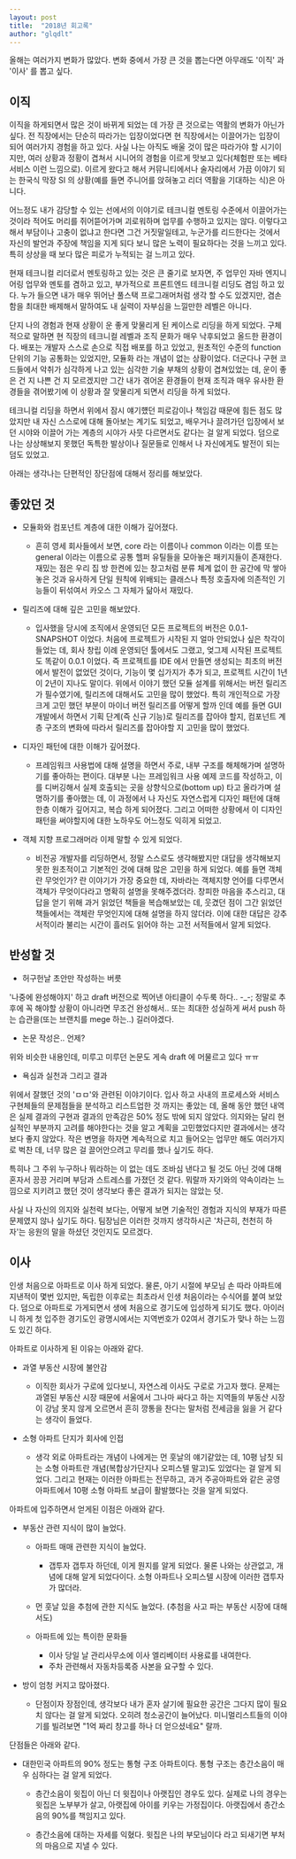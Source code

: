 ```yaml
---
layout: post
title:  "2018년 회고록"
author: "glqdlt"
---
```


올해는 여러가지 변화가 많았다. 변화 중에서 가장 큰 것을 뽑는다면  아무래도 '이직' 과 '이사' 를 뽑고 싶다. 

## 이직

이직을 하게되면서 많은 것이 바뀌게 되었는 데 가장 큰 것으로는 역활의 변화가 아닌가 싶다. 전 직장에서는 단순히 따라가는 입장이었다면 현 직장에서는 이끌어가는 입장이 되어 여러가지 경험을 하고 있다. 사실 나는 아직도 배울 것이 많은 따라가야 할 시기이지만, 여러 상황과 정황이 겹쳐서 시니어의 경험을 이르게 맛보고 있다(체험판 또는 베타 서비스 이런 느낌으로). 이르게 왔다고 해서 커뮤니티에서나 술자리에서 가끔 이야기 되는 한국식 막장 SI 의 상황(예를 들면 주니어를 앉혀놓고 리더 역활을 기대하는 식)은 아니다. 

어느정도 내가 감당할 수 있는 선에서의 이야기로 테크니컬 멘토링 수준에서 이끌어가는 것이라 적어도 머리를 쥐어뜯어가며 괴로워하며 업무를 수행하고 있지는 않다. 이렇다고 해서 부담이나 고충이 없냐고 한다면 그건 거짓말일테고, 누군가를 리드한다는 것에서 자신의 발언과 주장에 책임을 지게 되다 보니 많은 노력이 필요하다는 것을 느끼고 있다. 특히 상상을 때 보다 많은 피로가 누적되는 걸 느끼고 있다.

현재 테크니컬 리더로서 멘토링하고 있는 것은 큰 줄기로 보자면, 주 업무인 자바 엔지니어링 업무와 멘토를 겸하고 있고, 부가적으로 프론트엔드 테크니컬 리딩도 겸임 하고 있다. 누가 들으면 내가 매우 뛰어난 풀스택 프로그래머처럼 생각 할 수도 있겠지만, 겸손함을 최대한 배제해서 말하여도 내 실력이 자부심을 느낄만한 레벨은 아니다. 

단지 나의 경험과 현재 상황이 운 좋게 맞물리게 된 케이스로 리딩을 하게 되었다. 구체적으로 말하면 현 직장의 테크니컬 레벨과 조직 문화가 매우 낙후되었고 올드한 환경이다. 배포는 개발자 스스로 손으로 직접 배포를 하고 있었고, 원초적인 수준의 function 단위의 기능 공통화는 있었지만, 모듈화 라는 개념이 없는 상황이었다. 더군다나 구현 코드들에서 악취가 심각하게 나고 있는 심각한 기술 부채의 상황이 겹쳐있었는 데, 운이 좋은 건 지 나쁜 건 지 모르겠지만 그간 내가 겪어온 환경들이 현재 조직과 매우 유사한 환경들을 겪어봤기에 이 상황과 잘 맞물리게 되면서 리딩을 하게 되었다.

테크니컬 리딩을 하면서 위에서 잠시 얘기헀던 피로감이나 책임감 때문에 힘든 점도 많았지만 내 자신 스스로에 대해 돌아보는 계기도 되었고, 배우거나 끌려가던 입장에서 보던 시야와 이끌어 가는 계층의 시야가 사뭇 다르면서도 같다는 걸 알게 되었다. 덤으로 나는 상상해보지 못했던 독특한 발상이나 질문들로 인해서 나 자신에게도 발전이 되는 덤도 있었고.

아래는 생각나는 단편적인 장단점에 대해서 정리를 해보았다.

## 좋았던 것

- 모듈화와 컴포넌트 계층에 대한 이해가 깊어졌다.

    - 흔히 영세 회사들에서 보면, core 라는 이름이나 common 이라는 이름 또는 general 이라는 이름으로 공통 헬퍼 유틸들을 모아놓은 패키지들이 존재한다. 재밌는 점은 우리 집 방 한켠에 있는 창고처럼 분류 체계 없이 한 공간에 막 쌓아놓은 것과 유사하게 단일 원칙에 위배되는 클래스나 특정 호출자에 의존적인 기능들이 뒤섞여서 카오스 그 자체가 닮아서 재밌다. 

- 릴리즈에 대해 깊은 고민을 해보았다.

    - 입사했을 당시에 조직에서 운영되던 모든 프로젝트의 버전은 0.0.1-SNAPSHOT 이었다. 처음에 프로젝트가 시작된 지 얼마 안되었나 싶은 착각이 들었는 데, 회사 창립 이례 운영되던 툴에서도 그랬고, 엊그제 시작된 프로젝트도 똑같이 0.0.1 이었다. 즉 프로젝트를 IDE 에서 만들면 생성되는 최초의 버전에서 발전이 없었던 것이다, 기능이 몇 십가지가 추가 되고, 프로젝트 시간이 1년이 2년이 지나도 말이다. 위에서 이야기 했던 모듈 설계를 위해서는 버전 릴리즈가 필수였기에, 릴리즈에 대해서도 고민을 많이 했었다. 특히 개인적으로 가장 크게 고민 했던 부분이 마이너 버전 릴리즈를 어떻게 할까 인데 예를 들면 GUI 개발에서 하면서 기획 단계(즉 신규 기능)로 릴리즈를 잡아야 할지, 컴포넌트 계층 구조의 변화에 따라서 릴리즈를 잡아야할 지 고민을 많이 했었다.

- 디자인 패턴에 대한 이해가 깊어졌다.

    - 프레임워크 사용법에 대해 설명을 하면서 주로, 내부 구조를 해체해가며 설명하기를 좋아하는 편이다. 대부분 나는 프레임워크 사용 예제 코드를 작성하고, 이를 디버깅해서 실제 호출되는 곳을 상향식으로(bottom up) 타고 올라가며 설명하기를 좋아했는 데, 이 과정에서 나 자신도 자연스럽게 디자인 패턴에 대해 한층 이해가 깊어지고,  복습 하게 되어졌다. 그리고 어떠한 상황에서 이 디자인 패턴을 써야할지에 대한 노하우도 어느정도 익히게 되었고. 

- 객체 지향 프로그래머라 이제 말할 수 있게 되었다.

    - 비전공 개발자를 리딩하면서, 정말 스스로도 생각해봤지만 대답을 생각해보지 못한 원초적이고 기본적인 것에 대해 많은 고민을 하게 되었다. 예를 들면 객체란 무엇인가? 란 이야기가 가장 중요한 데, 자바라는 객체지향 언어를 다루면서 객체가 무엇이다라고 명확히 설명을 못해주겠더라. 창피한 마음을 추스리고, 대답을 얻기 위해 과거 읽었던 책들을 복습해보았는 데, 웃겼던 점이 그간 읽었던 책들에서는 객체란 무엇인지에 대해 설명을 하지 않더라. 이에 대한 대답은 강추 서적이라 불리는 시간이 흘러도 읽어야 하는 고전 서적들에서 알게 되었다. 

## 반성할 것

- 허구헌날 초안만 작성하는 버릇

'나중에 완성해야지' 하고 draft 버전으로 찍어낸 아티클이 수두룩 하다.. -_-; 정말로 추후에 꼭 해야할 상황이 아니라면 무조건 완성해서.. 또는 최대한 성실하게 써서 push 하는 습관을(또는 브랜치를 mege 하는..) 길러야겠다.

- 논문 작성은.. 언제?

위와 비슷한 내용인데, 미루고 미루던 논문도 게속 draft 에 머물르고 있다 ㅠㅠ


- 욕심과 실천과 그리고 결과

위에서 잘했던 것의 'ㅁㅁ'와 관련된 이야기이다.
입사 하고 사내의 프로세스와 서비스 구현체들의 문제점들을 분석하고 리스트업한 것 까지는 좋았는 데, 올해 동안 했던 내역은 실제 결과의 구현과 결과의 만족감은 50% 정도 밖에 되지 않았다. 의지와는 달리 현실적인 부분까지 고려를 해야한다는 것을 알고 계획을 고민했었다지만 결과에서는 생각보다 좋지 않았다. 작은 변명을 하자면 계속적으로 치고 들어오는 업무만 해도 여러가지로 벅찬 데, 너무 많은 걸 끌어안으려고 무리를 했나 싶기도 하다.

특히나 그 주위 누구하나 뭐라하는 이 없는 데도 조바심 낸다고 될 것도 아닌 것에 대해 혼자서 끙끙 거리며 부담과 스트레스를 가졌던 것 같다. 뭐랄까 자기와의 약속이라는 느낌으로 지키려고 했던 것이 생각보다 좋은 결과가 되지는 않았는 덧.

사실 나 자신의 의지와 실천력 보다는, 어떻게 보면 기술적인 경험과 지식의 부재가 따른 문제였지 않나 싶기도 하다. 팀장님은 이러한 것까지 생각하시곤 '차근히, 천천히 하자'는 응원의 말을 하셨던 것인지도 모르겠다.


## 이사

인생 처음으로 아파트로 이사 하게 되었다. 물론, 아기 시절에 부모님 손 따라 아파트에 지낸적이 몇번 있지만, 독립한 이후로는 최초라서 인생 처음이라는 수식어를 붙여 보았다. 덤으로 아파트로 가게되면서 생에 처음으로 경기도에 입성하게 되기도 했다. 아이러니 하게 첫 입주한 경기도인 광명시에서는 지역번호가 02여서 경기도가 맞나 하는 느낌도 있긴 하다.

아파트로 이사하게 된 이유는 아래와 같다.

- 과열 부동산 시장에 불안감

    - 이직한 회사가 구로에 있다보니, 자연스레 이사도 구로로 가고자 했다. 문제는 과열된 부동산 시장 때문에 서울에서 그나마 싸다고 하는 지역들의 부동산 시장이 강남 못지 않게 오르면서 흔히 깡통을 찬다는 말처럼 전세금을 잃을 거 같다는 생각이 들었다.
	
- 소형 아파트 단지가 회사에 인접

    - 생각 외로 아파트라는 개념이 나에게는 먼 훗날의 얘기같았는 데, 10평 남칫 되는 소형 아파트란 개념(복합상가단지나 오피스텔 말고)도 있었다는 걸 알게 되었다. 그리고 현재는 이러한 아파트는 전무하고, 과거 주공아파트와 같은 공영 아파트에서 10평 소형 아파트 보급이 활발했다는 것을 알게 되었다.

아파트에 입주하면서 얻게된 이점은 아래와 같다.
	
- 부동산 관련 지식이 많이 늘었다.

    - 아파트 매매 관련한 지식이 늘었다.
        - 갭투자 갭투자 하던데, 이게 뭔지를 알게 되었다. 물론 나와는 상관없고, 개념에 대해 알게 되었다이다. 소형 아파트나 오피스텔 시장에 이러한 갭투자가 많더라.
    - 먼 훗날 있을 추첨에 관한 지식도 늘었다. (추첨을 사고 파는 부동산 시장에 대해서도)
    - 아파트에 있는 특이한 문화들

        - 이사 당일 날 관리사무소에 이사 엘리베이터 사용료를 내여한다.
        - 주차 관련해서 자동차등록증 사본을 요구할 수 있다.
	
- 방이 엄청 커지고 많아졌다.

    - 단점이자 장점인데, 생각보다 내가 혼자 살기에 필요한 공간은 그다지 많이 필요치 않다는 걸 알게 되었다. 오히려 청소공간이 늘어났다. 미니멀리스트들의 이야기를 빌려보면 "1억 짜리 창고를 하나 더 얻으셨네요" 랄까.

단점들은 아래와 같다.

- 대한민국 아파트의 90% 정도는 통형 구조 아파트이다. 통형 구조는 층간소음이 매우 심하다는 걸 알게 되었다.

    - 층간소음이 윗집이 아닌 더 윗집이나 아랫집인 경우도 있다. 실제로 나의 경우는 윗집은 노부부가 살고, 아랫집에 아이를 키우는 가정집이다. 아랫집에서 층간소음의 90%를 책임지고 있다.
	
    - 층간소음에 대하는 자세를 익혔다. 윗집은 나의 부모님이다 라고 되새기면 부처의 마음으로 지낼 수 있다.


